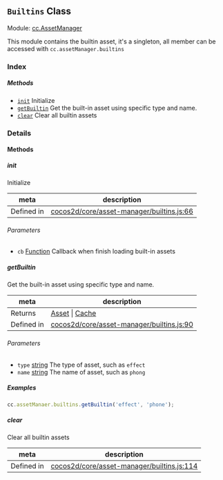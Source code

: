 ## `Builtins` Class



Module: [cc.AssetManager](../modules/cc.AssetManager.md)


This module contains the builtin asset, it's a singleton, all member can be accessed with `cc.assetManager.builtins`



### Index



##### Methods

  - [`init`](#init) Initialize
  - [`getBuiltin`](#getbuiltin) Get the built-in asset using specific type and name.
  - [`clear`](#clear) Clear all builtin assets



### Details




<!-- Method Block -->
#### Methods


##### init

Initialize

| meta | description |
|------|-------------|
| Defined in | [cocos2d/core/asset-manager/builtins.js:66](https://github.com/cocos-creator/engine/blob/5a29bc48b8b66d479bb93d92e64418ce8a7c0f34/cocos2d/core/asset-manager/builtins.js#L66) |

###### Parameters
- `cb` <a href="https://developer.mozilla.org/en/JavaScript/Reference/Global_Objects/Function" class="crosslink external" target="_blank">Function</a> Callback when finish loading built-in assets


##### getBuiltin

Get the built-in asset using specific type and name.

| meta | description |
|------|-------------|
| Returns | <a href="../classes/Asset.html" class="crosslink">Asset</a> &#124; <a href="../classes/Cache.html" class="crosslink">Cache</a> 
| Defined in | [cocos2d/core/asset-manager/builtins.js:90](https://github.com/cocos-creator/engine/blob/5a29bc48b8b66d479bb93d92e64418ce8a7c0f34/cocos2d/core/asset-manager/builtins.js#L90) |

###### Parameters
- `type` <a href="https://developer.mozilla.org/en/JavaScript/Reference/Global_Objects/String" class="crosslink external" target="_blank">string</a> The type of asset, such as `effect`
- `name` <a href="https://developer.mozilla.org/en/JavaScript/Reference/Global_Objects/String" class="crosslink external" target="_blank">string</a> The name of asset, such as `phong`

##### Examples

```js
cc.assetManaer.builtins.getBuiltin('effect', 'phone');
```

##### clear

Clear all builtin assets

| meta | description |
|------|-------------|
| Defined in | [cocos2d/core/asset-manager/builtins.js:114](https://github.com/cocos-creator/engine/blob/5a29bc48b8b66d479bb93d92e64418ce8a7c0f34/cocos2d/core/asset-manager/builtins.js#L114) |




